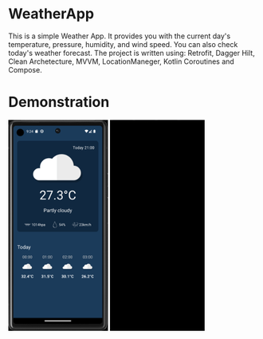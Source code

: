 # WeatherApp
This is a simple Weather App. It provides you with the current day's temperature, pressure, humidity, and wind speed. You can also check today's weather forecast.
The project is written using: Retrofit, Dagger Hilt, Clean Archetecture, MVVM, LocationManeger, Kotlin Coroutines and Compose. 

# Demonstration

<img src="REAMMEImages/screen1.png" width="200"> <img src="REAMMEImages/WeatherApp.gif" width="190">
